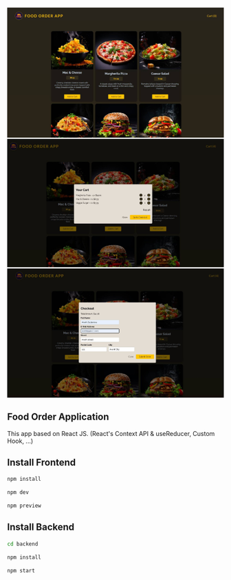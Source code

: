 <img src="src/assets/Screenshot.jpg" alt="Food-order-application" /> <br/>
<img src="src/assets/Cart.jpg" alt="Food-order-application Cart" /> <br/>
<img src="src/assets/Checkout.jpg" alt="Food-order-application Checkout" /> <br/>

## Food Order Application
This app based on React JS. (React's Context API & useReducer, Custom Hook, ...)

## Install Frontend

```sh
npm install
```

```sh
npm dev
```

```sh
npm preview
```

## Install Backend

```sh
cd backend
```

```sh
npm install
```

```sh
npm start
```